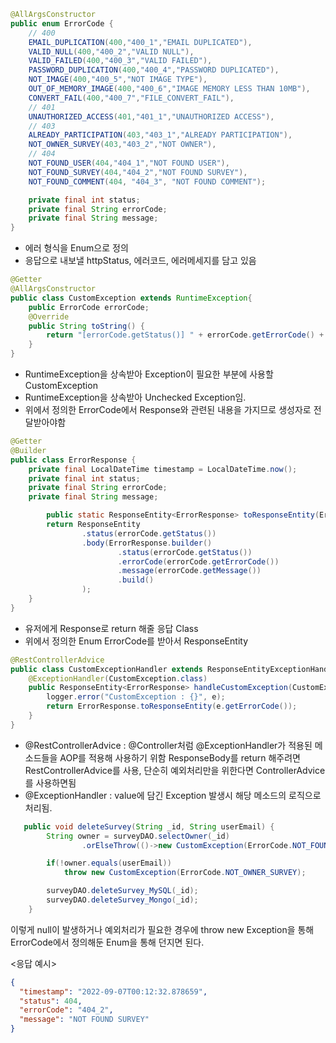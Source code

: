 ``` JAVA
@AllArgsConstructor
public enum ErrorCode {
    // 400
    EMAIL_DUPLICATION(400,"400_1","EMAIL DUPLICATED"),                  // 400 잘못된 요청, 이메일 중복, 계성 생성시 이메일 중복
    VALID_NULL(400,"400_2","VALID NULL"),                               // 400 잘못된 요청, request 요청한 값이 null을 가지는 경우
    VALID_FAILED(400,"400_3","VALID FAILED"),                           // 400 잘못된 요청, request 요청한 값의 유효성이 깨진 경우
    PASSWORD_DUPLICATION(400,"400_4","PASSWORD DUPLICATED"),            // 400 잘못된 요청, 이전 비밀번호와 동일한 비밀번호 변경 시도
    NOT_IMAGE(400,"400_5","NOT IMAGE TYPE"),                            // 400 잘못된 요청 이미지 업로드시 IMAGE 타입이 아닌 경우
    OUT_OF_MEMORY_IMAGE(400,"400_6","IMAGE MEMORY LESS THAN 10MB"),     // 400 잘못된 요청 이미지 파일이 10MB를 넘는경우
    CONVERT_FAIL(400,"400_7","FILE_CONVERT_FAIL"),                      // 400 잘못된 요청 변환할 수 없는 파일인 경우
    // 401 
    UNAUTHORIZED_ACCESS(401,"401_1","UNAUTHORIZED ACCESS"),             // 401 인증 없음 // 로그인 실패
    // 403
    ALREADY_PARTICIPATION(403,"403_1","ALREADY PARTICIPATION"),         // 403 권한 없음  // 이미 설문조사 응답한 IP
    NOT_OWNER_SURVEY(403,"403_2","NOT OWNER"),                          // 403 작성자 아님 [삭제, 결과, 수정]에서
    // 404
    NOT_FOUND_USER(404,"404_1","NOT FOUND USER"),                       // 404 유저(ID,PW찾기에서 유저 정보가 없을경우, Survey insert시나 user정보가 필요할때 없는 경우)
    NOT_FOUND_SURVEY(404,"404_2","NOT FOUND SURVEY"),                   // 404 설문(존재하지 않는 설문인 경우)
    NOT_FOUND_COMMENT(404, "404_3", "NOT FOUND COMMENT");               // 404 댓글

    private final int status;
    private final String errorCode;
    private final String message;
}
```
- 에러 형식을 Enum으로 정의
- 응답으로 내보낼 httpStatus, 에러코드, 에러메세지를 담고 있음

``` JAVA
@Getter
@AllArgsConstructor
public class CustomException extends RuntimeException{
    public ErrorCode errorCode;
    @Override
    public String toString() {
        return "[errorCode.getStatus()] " + errorCode.getErrorCode() + " : " + errorCode.getMessage();
    }
}
```
- RuntimeException을 상속받아 Exception이 필요한 부분에 사용할 CustomException
- RuntimeException을 상속받아 Unchecked Exception임.
- 위에서 정의한 ErrorCode에서 Response와 관련된 내용을 가지므로 생성자로 전달받아야함

```JAVA
@Getter
@Builder
public class ErrorResponse {
    private final LocalDateTime timestamp = LocalDateTime.now();
    private final int status;
    private final String errorCode;
    private final String message;

        public static ResponseEntity<ErrorResponse> toResponseEntity(ErrorCode errorCode) {
        return ResponseEntity
                .status(errorCode.getStatus())
                .body(ErrorResponse.builder()
                        .status(errorCode.getStatus())
                        .errorCode(errorCode.getErrorCode())
                        .message(errorCode.getMessage())
                        .build()
                );
    }
}
```
- 유저에게 Response로 return 해줄 응답 Class
- 위에서 정의한 Enum ErrorCode를 받아서 ResponseEntity


``` Java
@RestControllerAdvice
public class CustomExceptionHandler extends ResponseEntityExceptionHandler {
    @ExceptionHandler(CustomException.class)
    public ResponseEntity<ErrorResponse> handleCustomException(CustomException e) {
        logger.error("CustomException : {}", e);
        return ErrorResponse.toResponseEntity(e.getErrorCode());
    }
}
```
- @RestControllerAdvice : @Controller처럼 @ExceptionHandler가 적용된 메소드들을 AOP를 적용해 사용하기 위함 ResponseBody를 return 해주려면 RestControllerAdvice를 사용, 단순히 예외처리만을 위한다면 ControllerAdvice를 사용하면됨
- @ExceptionHandler : value에 담긴 Exception 발생시 해당 메소드의 로직으로 처리됨.

```Java
   public void deleteSurvey(String _id, String userEmail) {
        String owner = surveyDAO.selectOwner(_id)
                .orElseThrow(()->new CustomException(ErrorCode.NOT_FOUND_SURVEY));

        if(!owner.equals(userEmail))
            throw new CustomException(ErrorCode.NOT_OWNER_SURVEY);

        surveyDAO.deleteSurvey_MySQL(_id);
        surveyDAO.deleteSurvey_Mongo(_id);
    }
```
이렇게 null이 발생하거나 예외처리가 필요한 경우에 throw new Exception을 통해 ErrorCode에서 정의해둔 Enum을 통해 던지면 된다.

<응답 예시>
``` JSON
{
  "timestamp": "2022-09-07T00:12:32.878659",
  "status": 404,
  "errorCode": "404_2",
  "message": "NOT FOUND SURVEY"
}
```
